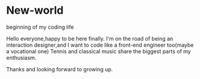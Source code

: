 # New-world
 beginning of my coding life

Hello everyone,happy to be here finally.
I'm on the road of being an interaction designer,and I want to code like a front-end engineer too(maybe a vocational one)
Tennis and classical music share the biggest parts of my enthusiasm.



Thanks and looking forward to growing up.
